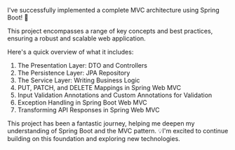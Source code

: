  I've successfully implemented a complete MVC architecture using Spring Boot! 🌟 
 
 This project encompasses a range of key concepts and best practices, ensuring a robust and scalable web application. 
 
 Here's a quick overview of what it includes:

1. The Presentation Layer: DTO and Controllers
2. The Persistence Layer: JPA Repository
3. The Service Layer: Writing Business Logic
4. PUT, PATCH, and DELETE Mappings in Spring Web MVC
5. Input Validation Annotations and Custom Annotations for Validation
6. Exception Handling in Spring Boot Web MVC
7. Transforming API Responses in Spring Web MVC
   
This project has been a fantastic journey, helping me deepen my understanding of Spring Boot and the MVC pattern.
💡I'm excited to continue building on this foundation and exploring new technologies.
